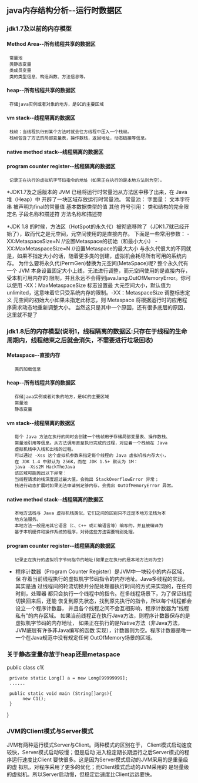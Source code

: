 
## java内存结构分析--运行时数据区

 ### jdk1.7及以前的内存模型
 #### Method Area--所有线程共享的数据区
     常量池
     类静态变量
     类成员变量
     类的类型信息、构造函数、方法信息等。
 #### heap--所有线程共享的数据区
     存储java实例或者对象的地方，是GC的主要区域
 #### vm stack--线程隔离的数据区
     栈帧：当线程执行到某个方法时就会往方线程中压入一个栈帧。
     栈帧包含了方法的局部变量表，操作数栈，返回地址，动态链接等信息。
 #### native method stack--线程隔离的数据区
 #### program counter register--线程隔离的数据区
     记录正在执行的虚拟机字节码指令的地址（如果正在执行的是本地方法则为空）。

  *JDK1.7及之后版本的 JVM 已经将运行时常量池从方法区中移了出来，在 Java 堆（Heap）中
  开辟了一块区域存放运行时常量池。
  常量池：
    字面量：
      文本字符串
      被声明为final的常量值
      基本数据类型的值
      其他
    符号引用：
      类和结构的完全限定名
      子段名称和描述符
      方法名称和描述符
  
  *JDK 1.8 的时候，方法区（HotSpot的永久代）被彻底移除了（JDK1.7就已经开始了），取而代之是元空间，元空间使用的是直接内存。
  下面是一些常用参数：
  -XX:MetaspaceSize=N //设置Metaspace的初始（和最小大小）
  -XX:MaxMetaspaceSize=N //设置Metaspace的最大大小
  与永久代很大的不同就是，如果不指定大小的话，随着更多类的创建，虚拟机会耗尽所有可用的系统内存。
  为什么要将永久代(PermGen)替换为元空间(MetaSpace)呢?
  整个永久代有一个 JVM 本身设置固定大小上线，无法进行调整，而元空间使用的是直接内存，受本机可用内存的
  限制，并且永远不会得到java.lang.OutOfMemoryError。你可以使用 -XX：MaxMetaspaceSize 标志设置最
  大元空间大小，默认值为 unlimited，这意味着它只受系统内存的限制。-XX：MetaspaceSize 调整标志定义
  元空间的初始大小如果未指定此标志，则 Metaspace 将根据运行时的应用程序需求动态地重新调整大小。
  当然这只是其中一个原因，还有很多底层的原因，这里就不提了
  
 ### jdk1.8后的内存模型(说明1，线程隔离的数据区:只存在于线程的生命周期内，线程结束之后就会消失，不需要进行垃圾回收)
 #### Metaspace--直接内存
       类的加载信息 
 #### heap--所有线程共享的数据区
       存储java实例或者对象的地方，是GC的主要区域
       常量池
       静态变量
 #### vm stack--线程隔离的数据区
       每个 Java 方法在执行的同时会创建一个栈帧用于存储局部变量表、操作数栈、
       常量池引用等信息。从方法调用直至执行完成的过程，对应着一个栈帧在 Java 
       虚拟机栈中入栈和出栈的过程。
       可以通过 -Xss 这个虚拟机参数来指定每个线程的 Java 虚拟机栈内存大小，
       在 JDK 1.4 中默认为 256K，而在 JDK 1.5+ 默认为 1M：
       java -Xss2M HackTheJava
       该区域可能抛出以下异常：
       当线程请求的栈深度超过最大值，会抛出 StackOverflowError 异常；
       栈进行动态扩展时如果无法申请到足够内存，会抛出 OutOfMemoryError 异常。
 #### native method stack--线程隔离的数据区
       本地方法栈与 Java 虚拟机栈类似，它们之间的区别只不过是本地方法栈为本
       地方法服务。
       本地方法一般是用其它语言（C、C++ 或汇编语言等）编写的，并且被编译为
       基于本机硬件和操作系统的程序，对待这些方法需要特别处理。
 #### program counter register--线程隔离的数据区
       记录正在执行的虚拟机字节码指令的地址(如果正在执行的是本地方法则为空)

  * 程序计数器（Program Counter Register）是JVM中一块较小的内存区域，保
  存着当前线程执行的虚拟机字节码指令的内存地址。Java多线程的实现，其实是通
  过线程间的轮流切换并分配处理器执行时间的方式来实现的，在任何时刻，处理器
  都只会执行一个线程中的指令。在多线程场景下，为了保证线程切换回来后，还能
  恢复到原先状态，找到原先执行的指令，所以每个线程都会设立一个程序计数器，
  并且各个线程之间不会互相影响，程序计数器为"线程私有"的内存区域。
  如果当前线程正在执行Java方法，则程序计数器保存的是虚拟机字节码的内存地址，
  如果正在执行的是Native方法（非Java方法，JVM底层有许多非Java编写的函数
  实现），计数器则为空。程序计数器是唯一一个在Java规范中没有规定任何
  OutOfMemory场景的区域。
  
 ### 关于静态变量存放于heap还是metaspace
 public class c1{
 
     private static Long[] a = new Long[99999999];
     ......
     
     public static void main (String[]args){
          new C1();
     }
 }
 
 ### JVM的Client模式与Server模式
 JVM有两种运行模式Server与Client。两种模式的区别在于，
 Client模式启动速度较快，Server模式启动较慢；但是启动
 进入稳定期长期运行之后Server模式的程序运行速度比Client
 要快很多。这是因为Server模式启动的JVM采用的是重量级的虚
 拟机，对程序采用了更多的优化；而Client模式启动的JVM采用的
 是轻量级的虚拟机。所以Server启动慢，但稳定后速度比Client远远要快。
 